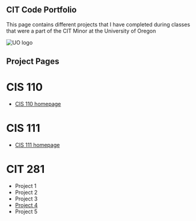 ## CIT Code Portfolio
This page contains different projects that I have completed during classes that were a part of the CIT Minor at the University of Oregon

![UO logo](https://around.uoregon.edu/sites/around2.uoregon.edu/files/field/image/uo_logo_green_on_white_2.jpg)


## Project Pages

# **CIS 110**
  * [CIS 110 homepage](http://pages.uoregon.edu/cdrath/110/)
# **CIS 111**
  * [CIS 111 homepage](http://pages.uoregon.edu/cdrath/111/)
# **CIT 281**
  * Project 1
  * Project 2
  * Project 3
  * [Project 4](https://uo-cit.github.io/project-4-cdrath22/)
  * Project 5
